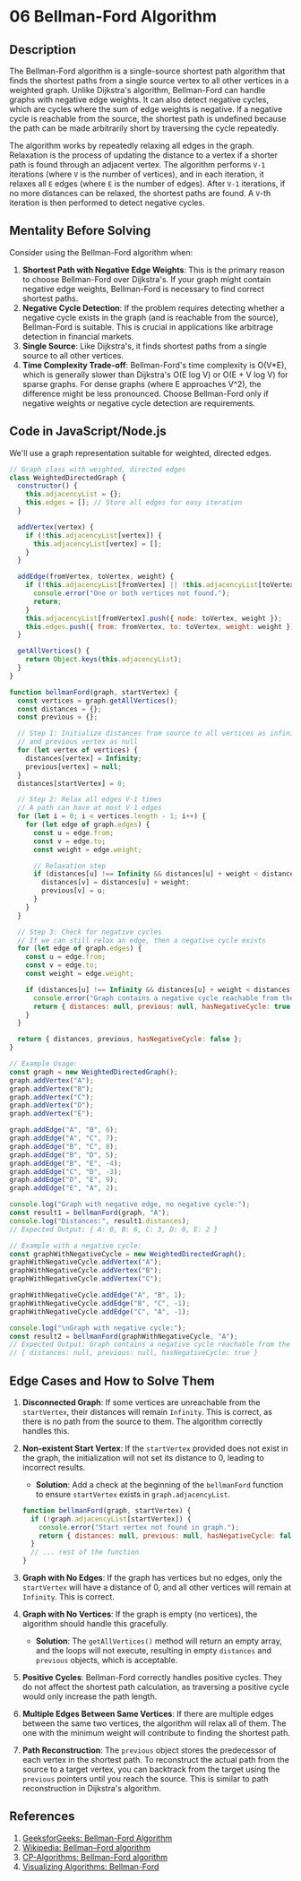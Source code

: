 # 06 Bellman-Ford Algorithm

## Description

The Bellman-Ford algorithm is a single-source shortest path algorithm that finds the shortest paths from a single source vertex to all other vertices in a weighted graph. Unlike Dijkstra's algorithm, Bellman-Ford can handle graphs with negative edge weights. It can also detect negative cycles, which are cycles where the sum of edge weights is negative. If a negative cycle is reachable from the source, the shortest path is undefined because the path can be made arbitrarily short by traversing the cycle repeatedly.

The algorithm works by repeatedly relaxing all edges in the graph. Relaxation is the process of updating the distance to a vertex if a shorter path is found through an adjacent vertex. The algorithm performs `V-1` iterations (where `V` is the number of vertices), and in each iteration, it relaxes all `E` edges (where `E` is the number of edges). After `V-1` iterations, if no more distances can be relaxed, the shortest paths are found. A `V`-th iteration is then performed to detect negative cycles.

## Mentality Before Solving

Consider using the Bellman-Ford algorithm when:

1.  **Shortest Path with Negative Edge Weights**: This is the primary reason to choose Bellman-Ford over Dijkstra's. If your graph might contain negative edge weights, Bellman-Ford is necessary to find correct shortest paths.
2.  **Negative Cycle Detection**: If the problem requires detecting whether a negative cycle exists in the graph (and is reachable from the source), Bellman-Ford is suitable. This is crucial in applications like arbitrage detection in financial markets.
3.  **Single Source**: Like Dijkstra's, it finds shortest paths from a single source to all other vertices.
4.  **Time Complexity Trade-off**: Bellman-Ford's time complexity is O(V*E), which is generally slower than Dijkstra's O(E log V) or O(E + V log V) for sparse graphs. For dense graphs (where E approaches V^2), the difference might be less pronounced. Choose Bellman-Ford only if negative weights or negative cycle detection are requirements.

## Code in JavaScript/Node.js

We'll use a graph representation suitable for weighted, directed edges.

```javascript
// Graph class with weighted, directed edges
class WeightedDirectedGraph {
  constructor() {
    this.adjacencyList = {};
    this.edges = []; // Store all edges for easy iteration
  }

  addVertex(vertex) {
    if (!this.adjacencyList[vertex]) {
      this.adjacencyList[vertex] = [];
    }
  }

  addEdge(fromVertex, toVertex, weight) {
    if (!this.adjacencyList[fromVertex] || !this.adjacencyList[toVertex]) {
      console.error("One or both vertices not found.");
      return;
    }
    this.adjacencyList[fromVertex].push({ node: toVertex, weight });
    this.edges.push({ from: fromVertex, to: toVertex, weight: weight });
  }

  getAllVertices() {
    return Object.keys(this.adjacencyList);
  }
}

function bellmanFord(graph, startVertex) {
  const vertices = graph.getAllVertices();
  const distances = {};
  const previous = {};

  // Step 1: Initialize distances from source to all vertices as infinity
  // and previous vertex as null
  for (let vertex of vertices) {
    distances[vertex] = Infinity;
    previous[vertex] = null;
  }
  distances[startVertex] = 0;

  // Step 2: Relax all edges V-1 times
  // A path can have at most V-1 edges
  for (let i = 0; i < vertices.length - 1; i++) {
    for (let edge of graph.edges) {
      const u = edge.from;
      const v = edge.to;
      const weight = edge.weight;

      // Relaxation step
      if (distances[u] !== Infinity && distances[u] + weight < distances[v]) {
        distances[v] = distances[u] + weight;
        previous[v] = u;
      }
    }
  }

  // Step 3: Check for negative cycles
  // If we can still relax an edge, then a negative cycle exists
  for (let edge of graph.edges) {
    const u = edge.from;
    const v = edge.to;
    const weight = edge.weight;

    if (distances[u] !== Infinity && distances[u] + weight < distances[v]) {
      console.error("Graph contains a negative cycle reachable from the source!");
      return { distances: null, previous: null, hasNegativeCycle: true };
    }
  }

  return { distances, previous, hasNegativeCycle: false };
}

// Example Usage:
const graph = new WeightedDirectedGraph();
graph.addVertex("A");
graph.addVertex("B");
graph.addVertex("C");
graph.addVertex("D");
graph.addVertex("E");

graph.addEdge("A", "B", 6);
graph.addEdge("A", "C", 7);
graph.addEdge("B", "C", 8);
graph.addEdge("B", "D", 5);
graph.addEdge("B", "E", -4);
graph.addEdge("C", "D", -3);
graph.addEdge("D", "E", 9);
graph.addEdge("E", "A", 2);

console.log("Graph with negative edge, no negative cycle:");
const result1 = bellmanFord(graph, "A");
console.log("Distances:", result1.distances);
// Expected Output: { A: 0, B: 6, C: 3, D: 0, E: 2 }

// Example with a negative cycle:
const graphWithNegativeCycle = new WeightedDirectedGraph();
graphWithNegativeCycle.addVertex("A");
graphWithNegativeCycle.addVertex("B");
graphWithNegativeCycle.addVertex("C");

graphWithNegativeCycle.addEdge("A", "B", 1);
graphWithNegativeCycle.addEdge("B", "C", -1);
graphWithNegativeCycle.addEdge("C", "A", -1);

console.log("\nGraph with negative cycle:");
const result2 = bellmanFord(graphWithNegativeCycle, "A");
// Expected Output: Graph contains a negative cycle reachable from the source!
// { distances: null, previous: null, hasNegativeCycle: true }
```

## Edge Cases and How to Solve Them

1.  **Disconnected Graph**: If some vertices are unreachable from the `startVertex`, their distances will remain `Infinity`. This is correct, as there is no path from the source to them. The algorithm correctly handles this.

2.  **Non-existent Start Vertex**: If the `startVertex` provided does not exist in the graph, the initialization will not set its distance to 0, leading to incorrect results.

    *   **Solution**: Add a check at the beginning of the `bellmanFord` function to ensure `startVertex` exists in `graph.adjacencyList`.

    ```javascript
    function bellmanFord(graph, startVertex) {
      if (!graph.adjacencyList[startVertex]) {
        console.error("Start vertex not found in graph.");
        return { distances: null, previous: null, hasNegativeCycle: false };
      }
      // ... rest of the function
    }
    ```

3.  **Graph with No Edges**: If the graph has vertices but no edges, only the `startVertex` will have a distance of 0, and all other vertices will remain at `Infinity`. This is correct.

4.  **Graph with No Vertices**: If the graph is empty (no vertices), the algorithm should handle this gracefully.

    *   **Solution**: The `getAllVertices()` method will return an empty array, and the loops will not execute, resulting in empty `distances` and `previous` objects, which is acceptable.

5.  **Positive Cycles**: Bellman-Ford correctly handles positive cycles. They do not affect the shortest path calculation, as traversing a positive cycle would only increase the path length.

6.  **Multiple Edges Between Same Vertices**: If there are multiple edges between the same two vertices, the algorithm will relax all of them. The one with the minimum weight will contribute to finding the shortest path.

7.  **Path Reconstruction**: The `previous` object stores the predecessor of each vertex in the shortest path. To reconstruct the actual path from the source to a target vertex, you can backtrack from the target using the `previous` pointers until you reach the source. This is similar to path reconstruction in Dijkstra's algorithm.

## References

1.  [GeeksforGeeks: Bellman-Ford Algorithm](https://www.geeksforgeeks.org/bellman-ford-algorithm-dp-23/)
2.  [Wikipedia: Bellman–Ford algorithm](https://en.wikipedia.org/wiki/Bellman%E2%80%93Ford_algorithm)
3.  [CP-Algorithms: Bellman-Ford algorithm](https://cp-algorithms.com/graph/bellman-ford.html)
4.  [Visualizing Algorithms: Bellman-Ford](https://www.cs.usfca.edu/~galles/visualization/BellmanFord.html)


